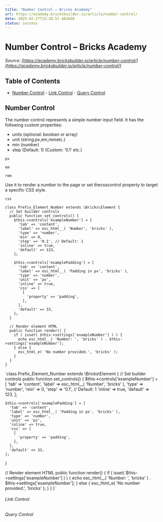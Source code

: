 ```yaml
---
title: "Number Control – Bricks Academy"
url: https://academy.bricksbuilder.io/article/number-control/
date: 2025-02-27T15:28:57.481600
status: success
---
```


# Number Control – Bricks Academy

*Source: [https://academy.bricksbuilder.io/article/number-control/](https://academy.bricksbuilder.io/article/number-control/)*

## Table of Contents

- [Number Control](#number-control)
        - [Link Control](#link-control)
        - [Query Control](#query-control)

## Number Control

The number control represents a simple number input field. It has the following custom properties:

- units (optional: boolean or array)
- unit (string:px,em,remetc.)
- min (number)
- step (Default: 1) (Custom: ‘0.1’ etc.)

`px`

`em`

`rem`

Use it to render a number to the page or set thecsscontrol property to target a specific CSS style.

`css`

```
class Prefix_Element_Number extends \Bricks\Element {
  // Set builder controls
  public function set_controls() {
    $this->controls['exampleNumber'] = [
      'tab' => 'content',
      'label' => esc_html__( 'Number', 'bricks' ),
      'type' => 'number',
      'min' => 0,
      'step' => '0.1', // Default: 1
      'inline' => true,
      'default' => 123,
    ];

    $this->controls['examplePadding'] = [
      'tab' => 'content',
      'label' => esc_html__( 'Padding in px', 'bricks' ),
      'type' => 'number',
      'unit' => 'px',
      'inline' => true,
      'css' => [
        [
          'property' => 'padding',
        ],
      ],
      'default' => 33,
    ];
  }

  // Render element HTML
  public function render() {
    if ( isset( $this->settings['exampleNumber'] ) ) {
      echo esc_html__( 'Number: ', 'bricks' ) . $this->settings['exampleNumber'];
    } else {
      esc_html_e( 'No number provided.', 'bricks' );
    }
  }
}
```

`class Prefix_Element_Number extends \Bricks\Element {
  // Set builder controls
  public function set_controls() {
    $this->controls['exampleNumber'] = [
      'tab' => 'content',
      'label' => esc_html__( 'Number', 'bricks' ),
      'type' => 'number',
      'min' => 0,
      'step' => '0.1', // Default: 1
      'inline' => true,
      'default' => 123,
    ];

    $this->controls['examplePadding'] = [
      'tab' => 'content',
      'label' => esc_html__( 'Padding in px', 'bricks' ),
      'type' => 'number',
      'unit' => 'px',
      'inline' => true,
      'css' => [
        [
          'property' => 'padding',
        ],
      ],
      'default' => 33,
    ];
  }

  // Render element HTML
  public function render() {
    if ( isset( $this->settings['exampleNumber'] ) ) {
      echo esc_html__( 'Number: ', 'bricks' ) . $this->settings['exampleNumber'];
    } else {
      esc_html_e( 'No number provided.', 'bricks' );
    }
  }
}`

###### Link Control

###### Query Control

